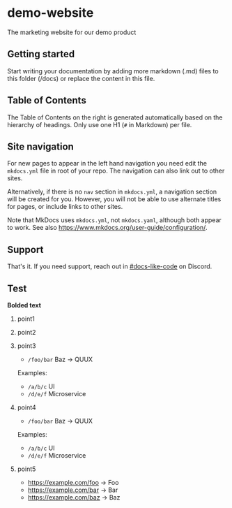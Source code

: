 # demo-website

The marketing website for our demo product

## Getting started

Start writing your documentation by adding more markdown (.md) files to this folder (/docs) or replace the content in this file.

## Table of Contents

The Table of Contents on the right is generated automatically based on the hierarchy
of headings. Only use one H1 (`#` in Markdown) per file.

## Site navigation

For new pages to appear in the left hand navigation you need edit the `mkdocs.yml`
file in root of your repo. The navigation can also link out to other sites.

Alternatively, if there is no `nav` section in `mkdocs.yml`, a navigation section
will be created for you. However, you will not be able to use alternate titles for
pages, or include links to other sites.

Note that MkDocs uses `mkdocs.yml`, not `mkdocs.yaml`, although both appear to work.
See also <https://www.mkdocs.org/user-guide/configuration/>.

## Support

That's it. If you need support, reach out in [#docs-like-code](https://discord.com/channels/687207715902193673/714754240933003266) on Discord.

## Test

**Bolded text**

1. point1
1. point2
1. point3
   * `/foo/bar` Baz → QUUX

   Examples:
   * `/a/b/c` UI
   * `/d/e/f` Microservice
1. point4
   * `/foo/bar` Baz → QUUX

   Examples:
   * `/a/b/c` UI
   * `/d/e/f` Microservice
1. point5
   * https://example.com/foo → Foo
   * https://example.com/bar → Bar
   * https://example.com/baz → Baz

